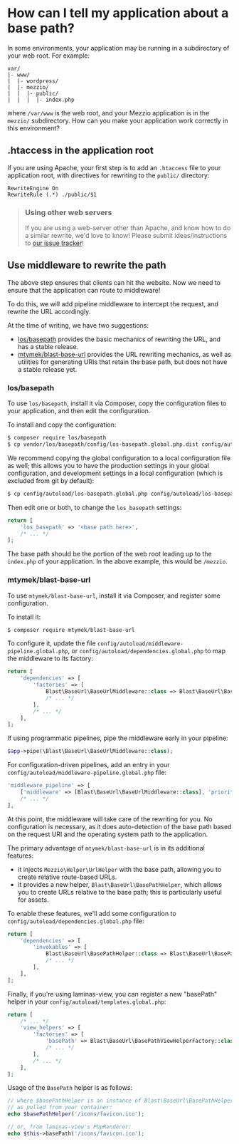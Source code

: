 # How can I tell my application about a base path?

In some environments, your application may be running in a subdirectory of your
web root. For example:

```text
var/
|- www/
|  |- wordpress/
|  |- mezzio/
|  |  |- public/
|  |  |  |- index.php
```

where `/var/www` is the web root, and your Mezzio application is in the
`mezzio/` subdirectory. How can you make your application work correctly in
this environment?

## .htaccess in the application root

If you are using Apache, your first step is to add an `.htaccess` file to your
application root, with directives for rewriting to the `public/` directory:

```ApacheConf
RewriteEngine On
RewriteRule (.*) ./public/$1
```

> ### Using other web servers
>
> If you are using a web-server other than Apache, and know how to do a similar
> rewrite, we'd love to know! Please submit ideas/instructions to
> [our issue tracker](https://github.com/mezzio/mezzio/issues)!

## Use middleware to rewrite the path

The above step ensures that clients can hit the website. Now we need to ensure
that the application can route to middleware!

To do this, we will add pipeline middleware to intercept the request, and
rewrite the URL accordingly.

At the time of writing, we have two suggestions:

- [los/basepath](https://github.com/Lansoweb/basepath) provides the basic
  mechanics of rewriting the URL, and has a stable release.
- [mtymek/blast-base-url](https://github.com/mtymek/blast-base-url) provides the
  URL rewriting mechanics, as well as utilities for generating URIs that retain
  the base path, but does not have a stable release yet.

### los/basepath

To use `los/basepath`, install it via Composer, copy the configuration files to
your application, and then edit the configuration.

To install and copy the configuration:

```bash
$ composer require los/basepath
$ cp vendor/los/basepath/config/los-basepath.global.php.dist config/autoload/los-basepath.global.php
```

We recommend copying the global configuration to a local configuration file as
well; this allows you to have the production settings in your global
configuration, and development settings in a local configuration (which is
excluded from git by default):

```bash
$ cp config/autoload/los-basepath.global.php config/autoload/los-basepath.local.php
```

Then edit one or both, to change the `los_basepath` settings:

```php
return [
    'los_basepath' => '<base path here>',
    /* ... */
];
```

The base path should be the portion of the web root leading up to the
`index.php` of your application. In the above example, this would be
`/mezzio`.

### mtymek/blast-base-url

To use `mtymek/blast-base-url`, install it via Composer, and register some
configuration.

To install it:

```bash
$ composer require mtymek/blast-base-url
```

To configure it, update the file `config/autoload/middleware-pipeline.global.php`,
or `config/autoload/dependencies.global.php` to map the middleware to its factory:

```php
return [
    'dependencies' => [
        'factories' => [
            Blast\BaseUrl\BaseUrlMiddleware::class => Blast\BaseUrl\BaseUrlMiddlewareFactory::class,
            /* ... */
        ],
        /* ... */
    ],
];
```

If using programmatic pipelines, pipe the middleware early in your pipeline:

```php
$app->pipe(\Blast\BaseUrl\BaseUrlMiddleware::class);
```

For configuration-driven pipelines, add an entry in your
`config/autoload/middleware-pipeline.global.php` file:

```php
'middleware_pipeline' => [
    ['middleware' => [Blast\BaseUrl\BaseUrlMiddleware::class], 'priority' => 1000],
    /* ... */
],
```

At this point, the middleware will take care of the rewriting for you. No
configuration is necessary, as it does auto-detection of the base path based on
the request URI and the operating system path to the application.

The primary advantage of `mtymek/blast-base-url` is in its additional features:

- it injects `Mezzio\Helper\UrlHelper` with the base path, allowing you
  to create relative route-based URLs.
- it provides a new helper, `Blast\BaseUrl\BasePathHelper`, which allows you to
  create URLs relative to the base path; this is particularly useful for assets.

To enable these features, we'll add some configuration to
`config/autoload/dependencies.global.php` file:

```php
return [
    'dependencies' => [
        'invokables' => [
            Blast\BaseUrl\BasePathHelper::class => Blast\BaseUrl\BasePathHelper::class,
            /* ... */
        ],
    ],
];
```

Finally, if you're using laminas-view, you can register a new "basePath" helper in
your `config/autoload/templates.global.php`:

```php
return [
    /* ... */
    'view_helpers' => [
        'factories' => [
            'basePath' => Blast\BaseUrl\BasePathViewHelperFactory::class,
            /* ... */
        ],
        /* ... */
    ],
];
```

Usage of the `BasePath` helper is as follows:

```php
// where $basePathHelper is an instance of Blast\BaseUrl\BasePathHelper
// as pulled from your container:
echo $basePathHelper('/icons/favicon.ico');

// or, from laminas-view's PhpRenderer:
echo $this->basePath('/icons/favicon.ico');
```
